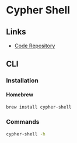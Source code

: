 # Cypher Shell

## Links

- [Code Repository](https://github.com/neo4j/cypher-shell)

## CLI

### Installation

#### Homebrew

```sh
brew install cypher-shell
```

### Commands

```sh
cypher-shell -h
```
